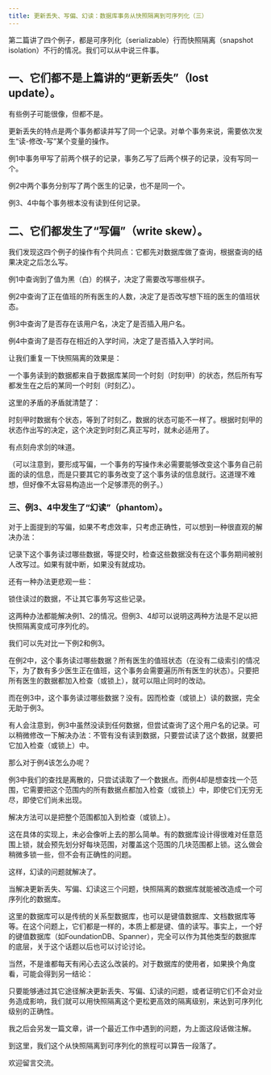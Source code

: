 ```yaml
---
title: 更新丢失、写偏、幻读：数据库事务从快照隔离到可序列化（三）
---
```

第二篇讲了四个例子，都是可序列化（serializable）行而快照隔离（snapshot isolation）不行的情况。我们可以从中说三件事。


## 一、它们都不是上篇讲的“更新丢失”（lost update）。

有些例子可能很像，但都不是。

更新丢失的特点是两个事务都读并写了同一个记录。对单个事务来说，需要依次发生“读-修改-写”某个变量的操作。

例1中事务甲写了前两个棋子的记录，事务乙写了后两个棋子的记录，没有写同一个。

例2中两个事务分别写了两个医生的记录，也不是同一个。

例3、4中每个事务根本没有读到任何记录。


## 二、它们都发生了“写偏”（write skew）。

我们发现这四个例子的操作有个共同点：它都先对数据库做了查询，根据查询的结果决定之后怎么写。

例1中查询到了值为黑（白）的棋子，决定了需要改写哪些棋子。

例2中查询了正在值班的所有医生的人数，决定了是否改写想下班的医生的值班状态。

例3中查询了是否存在该用户名，决定了是否插入用户名。

例4中查询了是否存在相近的入学时间，决定了是否插入入学时间。

让我们重复一下快照隔离的效果是：

一个事务读到的数据都来自于数据库某同一个时刻（时刻甲）的状态，然后所有写都发生在之后的某同一个时刻（时刻乙）。

这里的矛盾的矛盾就清楚了：

时刻甲时数据有个状态，等到了时刻乙，数据的状态可能不一样了。根据时刻甲的状态作出写的决定，这个决定到时刻乙真正写时，就未必适用了。

有点刻舟求剑的味道。

（可以注意到，要形成写偏，一个事务的写操作未必需要能够改变这个事务自己前面的读的信息，而是只要其它的事务改变了这个事务读的信息就行。这道理不难想，但好像不太容易构造出一个足够漂亮的例子。）


### 三、例3、4中发生了“幻读”（phantom）。

对于上面提到的写偏，如果不考虑效率，只考虑正确性，可以想到一种很直观的解决办法：

记录下这个事务读过哪些数据，等提交时，检查这些数据没有在这个事务期间被别人改写过。如果有就中断，如果没有就成功。

还有一种办法更悲观一些：

锁住读过的数据，不让其它事务写这些记录。

这两种办法都能解决例1、2的情况。但例3、4却可以说明这两种方法是不足以把快照隔离变成可序列化的。

我们可以先对比一下例2和例3。

在例2中，这个事务读过哪些数据？所有医生的值班状态（在没有二级索引的情况下，为了数有多少医生正在值班，这个事务会需要遍历所有医生的状态）。只要把所有医生的数据都加入检查（或锁上），就可以阻止同时的改动。

而在例3中，这个事务读过哪些数据？没有。因而检查（或锁上）读的数据，完全无助于例3。

有人会注意到，例3中虽然没读到任何数据，但尝试查询了这个用户名的记录。可以稍微修改一下解决办法：不管有没有读到数据，只要尝试读了这个数据，就要把它加入检查（或锁上）中。

那么对于例4该怎么办呢？

例3中我们的查找是离散的，只尝试读取了一个数据点。而例4却是想查找一个范围，它需要把这个范围内的所有数据点都加入检查（或锁上）中，即使它们无穷无尽，即使它们尚未出现。

解决方法可以是把整个范围都加入到检查（或锁上）。

这在具体的实现上，未必会像听上去的那么简单。有的数据库设计得很难对任意范围上锁，就会预先划分好每块范围，对覆盖这个范围的几块范围都上锁。这么做会稍微多锁一些，但不会有正确性的问题。

这样，幻读的问题就解决了。

当解决更新丢失、写偏、幻读这三个问题，快照隔离的数据库就能被改造成一个可序列化的数据库。

这里的数据库可以是传统的关系型数据库，也可以是键值数据库、文档数据库等等。在这个问题上，它们都是一样的，本质上都是键、值的读写。事实上，一个好的键值数据库（如FoundationDB、Spanner），完全可以作为其他类型的数据库的底层，关于这个话题以后也可以讨论讨论。

当然，不是谁都每天有闲心去这么改装的。对于数据库的使用者，如果换个角度看，可能会得到另一结论：

只要能够通过其它途径解决更新丢失、写偏、幻读的问题，或者证明它们不会对业务造成影响，我们就可以用快照隔离这个更松更高效的隔离级别，来达到可序列化级别的正确性。

我之后会另发一篇文章，讲一个最近工作中遇到的问题，为上面这段话做注解。

到这里，我们这个从快照隔离到可序列化的旅程可以算告一段落了。

欢迎留言交流。
